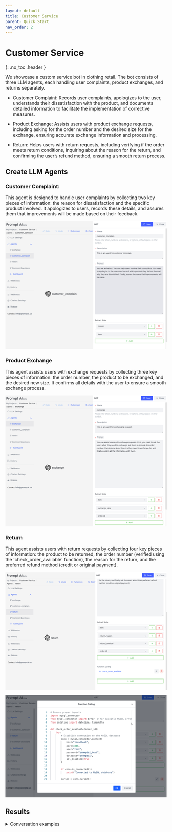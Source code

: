 ```yaml
---
layout: default 
title: Customer Service
parent: Quick Start 
nav_order: 2
---
```


# Customer Service
{: .no_toc .header }

We showcase a custom service bot in clothing retail. The bot consists of three LLM agents, each handling user complaints, product exchanges, and returns separately.

- Customer Complaint: Records user complaints, apologizes to the user, understands their dissatisfaction with the product, and documents detailed information to facilitate the implementation of corrective measures.

- Product Exchange: Assists users with product exchange requests, including asking for the order number and the desired size for the exchange, ensuring accurate exchange information and processing.

- Return: Helps users with return requests, including verifying if the order meets return conditions, inquiring about the reason for the return, and confirming the user’s refund method, ensuring a smooth return process.

<!--- Through the collaboration of these three intelligent agents, PromptDialog provides clothing retail businesses with comprehensive after-sales service capabilities, covering the entire process from complaints to exchanges and returns, ensuring efficient service and customer satisfaction. --->

## Create LLM Agents

### Customer Complaint:
This agent is designed to handle user complaints by collecting two key pieces of information: the reason for dissatisfaction and the specific product involved. It apologizes to users, records these details, and assures them that improvements will be made based on their feedback.

![customer_complain.png](customer_complain.png)

### Product Exchange
This agent assists users with exchange requests by collecting three key pieces of information: the order number, the product to be exchanged, and the desired new size. It confirms all details with the user to ensure a smooth exchange process.

![exchange.png](exchange.png)

### Return
This agent assists users with return requests by collecting four key pieces of information: the product to be returned, the order number (verified using the 'check_order_available' function), the reason for the return, and the preferred refund method (credit or original payment).

![return.png](return.png)

![function-calling.png](function-calling.png)

## Results
<details>
  <summary>Conversation examples</summary>
  <pre><code>
Bot : Hello, what can I do for you?

User: Hi, I received my order yesterday, but I have a few issues. First, 
I ordered the wrong size for one of the shirts and need to exchange it.

Bot : I'm sorry to hear that. Could you please tell me the item you want
to exchange and the order number?

User: The order number is 12345.

Bot : Thank you for providing the order number. Could you please tell me
which item you would like to exchange?

User: I'd like to exchange it for size L.

Bot : I understand you want to exchange for a larger size. However, I still
need to know which item you want to exchange. Could you please provide 
that information?

User: The black shirt.

Bot : Thank you for the information. To confirm, you would like to exchange
the black shirt from order number 12345 for a size L. Is that correct?

User: Yes, that's correct.
ß
Bot : Great! I've noted your exchange request. We'll process it shortly.
  </code></pre>
</details>


<!-- Realization effect:

- Handle user exchange requests, including asking for the order number and the desired size for the exchange, ensuring the accuracy of the exchange information, and processing the request.
- Handle user complaints by recording their concerns, apologizing to the user initially, understanding their dissatisfaction with the product, and documenting detailed information to ensure improvement measures are implemented.
- Handle user return requests, including verifying whether the order meets the return conditions, asking for the reason for the return, and confirming the user's refund method to ensure a smooth return process.
-->


[//]: # (<table>)

[//]: # (  <tr>)

[//]: # (    <td><img src="/assets/images/quick_start/flow/flow-06.png" alt=""></td>)

[//]: # (    <td><img src="/assets/images/quick_start/flow/flow-07.png" alt=""></td>)

[//]: # (  </tr>)

[//]: # (  <tr>)

[//]: # (     <td><img src="/assets/images/quick_start/flow/flow-08.png" alt=""></td>)

[//]: # (  </tr>)

[//]: # (</table>)
